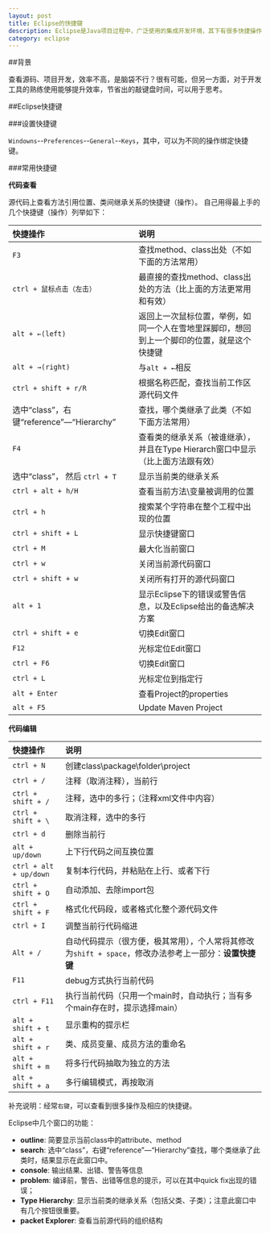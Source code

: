 ```yaml
---
layout: post
title: Eclipse的快捷键
description: Eclipse是Java项目过程中，广泛使用的集成开发环境，其下有很多快捷操作
category: eclipse
---
```


##背景

查看源码、项目开发，效率不高，是脑袋不行？很有可能，但另一方面，对于开发工具的熟练使用能够提升效率，节省出的敲键盘时间，可以用于思考。

##Eclipse快捷键

###设置快捷键

`Windowns`--`Preferences`--`General`--`Keys`，其中，可以为不同的操作绑定快捷键。

###常用快捷键

__代码查看__

源代码上查看方法引用位置、类间继承关系的快捷键（操作）。
自己用得最上手的几个快捷键（操作）列举如下：

|快捷操作|说明|
|:--|:--|
|`F3`|查找method、class出处（不如下面的方法常用）|
|`ctrl + 鼠标点击（左击）`|最直接的查找method、class出处的方法（比上面的方法更常用和有效）|
|`alt + ←(left)`|返回上一次鼠标位置，举例，如同一个人在雪地里踩脚印，想回到上一个脚印的位置，就是这个快捷键|
|`alt + →(right)`|与`alt + ←`相反 |
|`ctrl + shift + r/R`|根据名称匹配，查找当前工作区源代码文件|
|选中“class”，右键“reference”—“Hierarchy”|查找，哪个类继承了此类（不如下面方法常用）|
|`F4`|查看类的继承关系（被谁继承），并且在Type Hierarch窗口中显示（比上面方法跟有效）|
|选中“class”， 然后 `ctrl + T`|显示当前类的继承关系|
|`ctrl + alt + h/H`|查看当前方法\变量被调用的位置|
|`ctrl + h`|搜索某个字符串在整个工程中出现的位置|
|`ctrl + shift + L`|显示快捷键窗口 |
|`ctrl + M`|最大化当前窗口|
|`ctrl + w`|关闭当前源代码窗口|
|`ctrl + shift + w`|关闭所有打开的源代码窗口|
|`alt + 1`|显示Eclipse下的错误或警告信息，以及Eclipse给出的备选解决方案|
|`ctrl + shift + e`|切换Edit窗口|
|`F12`|光标定位Edit窗口|
|`ctrl + F6`|切换Edit窗口|
|`ctrl + L`|光标定位到指定行|
|`alt + Enter`|查看Project的properties|
|`alt + F5`|Update Maven Project|




__代码编辑__

|快捷操作|说明|
|:--|:--|
|`ctrl + N`|创建class\package\folder\project|
|`ctrl + /`|注释（取消注释），当前行|
|`ctrl + shift + / `|注释，选中的多行；（注释xml文件中内容）|
|`ctrl + shift + \ `|取消注释，选中的多行|
|`ctrl + d`|删除当前行|
|`alt + up/down`|上下行代码之间互换位置|
|`ctrl + alt + up/down`|复制本行代码，并粘贴在上行、或者下行|
|`ctrl + shift + O`|自动添加、去除import包|
|`ctrl + shift + F`|格式化代码段，或者格式化整个源代码文件|
|`ctrl + I`|调整当前行代码缩进|
|`Alt + /`|自动代码提示（很方便，极其常用），个人常将其修改为`shift + space`，修改办法参考上一部分：**设置快捷键**|
|`F11`|debug方式执行当前代码|
|`ctrl + F11`|执行当前代码（只用一个main时，自动执行；当有多个main存在时，提示选择main） |
|`alt + shift + t`|显示重构的提示栏|
|`alt + shift + r`|类、成员变量、成员方法的重命名|
|`alt + shift + m`|将多行代码抽取为独立的方法|
|`alt + shift + a`|多行编辑模式，再按取消|

补充说明：经常`右键`，可以查看到很多操作及相应的快捷键。

Eclipse中几个窗口的功能：

* __outline__: 简要显示当前class中的attribute、method
* __search__: 选中“class”，右键“reference”—“Hierarchy”查找，哪个类继承了此类时，结果显示在此窗口中。
* __console__: 输出结果、出错、警告等信息
* __problem__: 编译前，警告、出错等信息的提示，可以在其中quick fix出现的错误；
* __Type Hierarchy__: 显示当前类的继承关系（包括父类、子类）；注意此窗口中有几个按钮很重要。
* __packet Explorer__: 查看当前源代码的组织结构


[NingG]:    http://ningg.github.com  "NingG"

